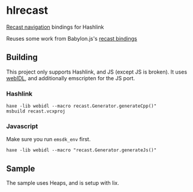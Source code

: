# hlrecast
[Recast navigation](https://github.com/recastnavigation/recastnavigation) bindings for Hashlink

Reuses some work from Babylon.js's [recast bindings](https://github.com/BabylonJS/Extensions/tree/master/recastjs)

## Building
This project only supports Hashlink, and JS (except JS is broken). It uses [webIDL](https://github.com/ncannasse/webidl), and additionally emscripten for the JS port.

### Hashlink
```
haxe -lib webidl --macro recast.Generator.generateCpp()"
msbuild recast.vcxproj
```

### Javascript
Make sure you run `emsdk_env` first.
```
haxe -lib webidl --macro "recast.Generator.generateJs()"
```

## Sample
The sample uses Heaps, and is setup with lix. 
